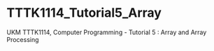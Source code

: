 # TTTK1114_Tutorial5_Array
UKM TTTK1114, Computer Programming - Tutorial 5 :  Array and Array Processing
